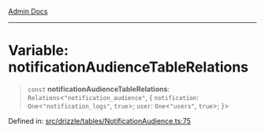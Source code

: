 [Admin Docs](/)

***

# Variable: notificationAudienceTableRelations

> `const` **notificationAudienceTableRelations**: `Relations`\<`"notification_audience"`, \{ `notification`: `One`\<`"notification_logs"`, `true`\>; `user`: `One`\<`"users"`, `true`\>; \}\>

Defined in: [src/drizzle/tables/NotificationAudience.ts:75](https://github.com/Sourya07/talawa-api/blob/3df16fa5fb47e8947dc575f048aef648ae9ebcf8/src/drizzle/tables/NotificationAudience.ts#L75)
